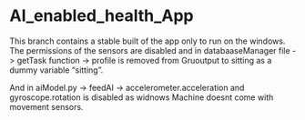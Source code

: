 # AI_enabled_health_App
This branch contains a stable built of the app only to run on the windows.
The permissions of the sensors are disabled and in databaaseManager file -> getTask function -> profile is removed from 
Gruoutput to sitting as a dummy variable “sitting”.

And in aiModel.py -> feedAI -> accelerometer.acceleration and gyroscope.rotation is disabled as widnows Machine doesnt come with movement sensors.
